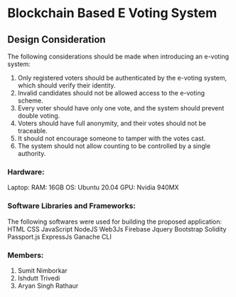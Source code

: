 # Blockchain Based E Voting System

## Design Consideration

The following considerations should be made when introducing an e-voting system:
1. Only registered voters should be authenticated by the e-voting system, which should verify their identity.
2. Invalid candidates should not be allowed access to the e-voting scheme.
3. Every voter should have only one vote, and the system should prevent double voting.
4. Voters should have full anonymity, and their votes should not be traceable.
5. It should not encourage someone to tamper with the votes cast.
6. The system should not allow counting to be controlled by a single authority.

### Hardware: 
Laptop: RAM: 16GB 
OS: Ubuntu 20.04
GPU: Nvidia 940MX 

### Software Libraries and Frameworks: 
The following softwares were used for building the proposed application: 
HTML
CSS
JavaScript
NodeJS
Web3Js
Firebase
Jquery
Bootstrap
Solidity
Passport.js
ExpressJs
Ganache CLI

### Members: 
1. Sumit Nimborkar
2. Ishdutt Trivedi
3. Aryan Singh Rathaur
